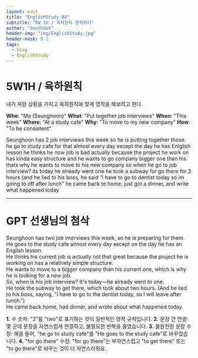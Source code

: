 ```yaml
---
layout: post
title: "EnglishStudy 04"
subtitle: "5W 1H / 육하원칙 영작하기"
author: "Seuthoot"
header-img: "img/EnglishStudy.jpg"
header-mask: 0.2
tags:
  - blog
  - EnglishStudy
---
```


# 5W1H / 육하원칙

내가 처한 상황을 가지고 육하원칙에 맞게 영작을 해보려고 한다.

**Who**: "Me (Seunghoon)"
**What**: "Put together job interviews"
**When**: "This week"
**Where**: "At a study cafe"
**Why**: "To move to my new company"
**How**: "To be consistent"

Seunghoon has 2 job interviews this week so he is putting together those.
he go to study cafe for that almost every day except the day he has Enlglish lesson
he thinks he now job is bad actually because the project he work on has kinda easy structure
and he wants to go company bigger one than his. thats why he wants to move to his new company
so when he go to job interview? its today he elready went one
he took a subway for go there for 2 hours (and he lied to his boss, he said "i have to go to dentist today so im going to off after lunch"
he came back to home, just got a dinner, and write what happened today


------------------------------------------------------------------------------------

# GPT 선생님의 첨삭

Seunghoon has two job interviews this week, so he is preparing for them.  
He goes to the study cafe almost every day except on the day he has an English lesson.  
He thinks his current job is actually not that great because the project he is working on has a relatively simple structure.  
He wants to move to a bigger company than his current one, which is why he is looking for a new job.  
So, when is his job interview? It's today—he already went to one.  
He took the subway to get there, which took about two hours. (And he lied to his boss, saying, "I have to go to the dentist today, so I will leave after lunch.")  
He came back home, had dinner, and wrote about what happened today.

**1.** 수 숫자: "2"를 "two"로 표기하는 것이 일반적인 영작 규칙입니다.
**2.** 문장 간 연결: 몇 군데 문장을 자연스럽게 연결하고, 불필요한 반복을 줄였습니다.
**3.** 불완전한 문장 수정: 예를 들어, "he go to study cafe"를 "He goes to the study cafe"로 바꾸었습니다.
**4.** "for go there" 수정: "for go there"는 부자연스럽고 "to get there" 또는 "to go there"로 바꾸는 것이 더 자연스러워요.
